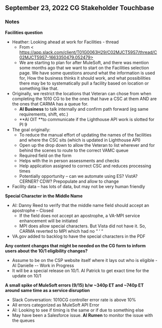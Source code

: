 ## September 23, 2022 CG Stakeholder Touchbase

### Notes

**Facilities question**
- Heather: Looking ahead at work for Facilities - thread
     - From < https://app.slack.com/client/T01G0063H29/C02MJCT59S7/thread/C02MJCT59S7-1663350479.052479>
     - We are starting to plan for after MuleSoft, and there was mention some months ago that we want to start on the Facilities selection page.  We have some questions around what the information is used for, How the business thinks it should work, and what possibilities there may be to systematically pull a facility based on location or something like that.
- Originally, we restrict the locations that Veteran can chose from when completing the 1010 CG to be the ones that have a CSC at them AND are the ones that CARMA has a queue for.
     - **AI Business** to talk internally and confirm path forward (eg same requirements, shift, etc.)
     - **AI OIT **to communicate if the Lighthouse API work is slotted for PI 9
- The goal originally:
     - To reduce the manual effort of updating the names of the facilities and where the CSC sits (which is updated in Lighthouse API)
     - Open up the drop down to allow the Veteran to list wherever and for behind the scenes to route to the correct VAMC queue
     - Required field on the form
     - Helps with the in person assessments and checks
     - Help application assigned to correct CSC and reduces processing times
     - Potentially opportunity – can we automate using ES? VistA? CERNER? CDW? Prepopulate and allow to change
- Facility data – has lots of data, but may not be very human friendly
 
**Special Character in the Middle Name**
- AI: Danny Reed to verify that the middle name field should accept an apostrophe – Closed
     - If the field does not accept an apostrophe, a VA-MPI service enhancement will be initiated
     - MPI does allow special characters. But Vista did not have it. So, CARMA reverted to MPI which had no “ ‘ “
- VA.gov added to backlog to have the special characters in the PDF

**Any content changes that might be needed on the CG form to inform users about the 10/1 eligibility changes?**
- Assume to be on the CSP website itself where it lays out who is eligible - AI Danielle -- Work in Progress
- It will be a special release on 10/1. AI Patrick to get exact time for the update on 10/1

**A small spike of MuleSoft errors (9/15) b/w ~340p ET and ~740p ET around same time as a service disruption**
- Slack Conversation: 1010CG controller error rate is above 10%
- All errors categorized as MuleSoft API Error
- AI: Looking to see if timing is the same or if due to something else
- May have been a Salesforce issue. **AI Rumen** to monitor the issue with the queues

